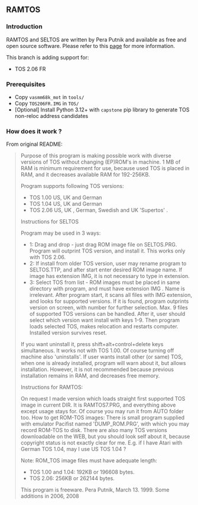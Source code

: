## RAMTOS

### Introduction

RAMTOS and SELTOS are written by Pera Putnik and available as free and open source software. 
Please refer to this [page](https://atari.8bitchip.info/astopensw.php) for more information.

This branch is adding support for:
- TOS 2.06 FR

### Prerequisites

- Copy `vasmm68k_mot` in `tools/`
- Copy `TOS206FR.IMG` in `TOS/`
- [Optional] Install Python 3.12+ with `capstone` pip library to generate TOS non-reloc address candidates

### How does it work ?

From original README:

> Purpose of this program is making possible work with diverse versions of TOS without changing (EP)ROM's in machine. 1 MB of RAM is minimum requirement for use, because used TOS is placed in RAM, and it decreases available RAM for 192-256KB.
>
> Program supports following TOS versions:
> - TOS 1.00 US, UK and German
> - TOS 1.04 US, UK and German
> - TOS 2.06 US, UK , German, Swedish  and UK 'Supertos' .
>
> Instructions for SELTOS
>
> Program may be used in 3 ways:
> - 1: Drag and drop - just drag ROM image file on SELTOS.PRG. Program will outprint TOS version, and install it. This works only with TOS 2.06.
> - 2: If install from older TOS version, user may rename program to SELTOS.TTP, and after start enter desired ROM image name. If image has extension IMG, it is not necessary to type in extension.
> - 3: Select TOS from list - ROM images must be placed in same directory with program, and must have extension IMG . Name is irrelevant. After program start, it scans all files with IMG extension, and looks for supported versions.
> If it is found, program outprints version on screen, with number for further selection.
> Max. 9 files of supported TOS versions can be handled. After it, user should select which version want install with keys 1-9. Then program loads selected TOS, makes relocation and restarts computer. Installed version survives reset.
> 
> If you want uninstall it, press shift+alt+control+delete keys simultaneous. It works not with TOS 1.00. Of course turning off machine also 'uninstalls'.
> If user wants install other (or same) TOS, when one is already installed, program will warn about it, but allows installation.
> However, it is not recommended because previous installation remains in RAM, and decreases free memory.
> 
> Instructions for RAMTOS:
> 
> On request I made version which loads straight first supported TOS image in current DIR. It is RAMTOS7.PRG, and everything above except usage stays for.
> Of course you may run it from AUTO folder too.
> How to get ROM-TOS images: There is small program supplied with emulator Pacifist named 'DUMP_ROM.PRG', with which you may record ROM-TOS to disk.
> There are also many TOS versions downloadable on the WEB, but you should look self about it, because copyright status is not exactly clear for me. E.g. if I have Atari with German TOS 1.04, may I use US TOS 1.04 ?
> 
> Note: ROM_TOS image files must have adequate length:
> - TOS 1.00 and 1.04: 192KB or 196608 bytes.
> - TOS 2.06: 256KB or 262144 bytes.
> 
> This program is freeware.
> Pera Putnik,  March 13. 1999. Some additions in 2006, 2008

